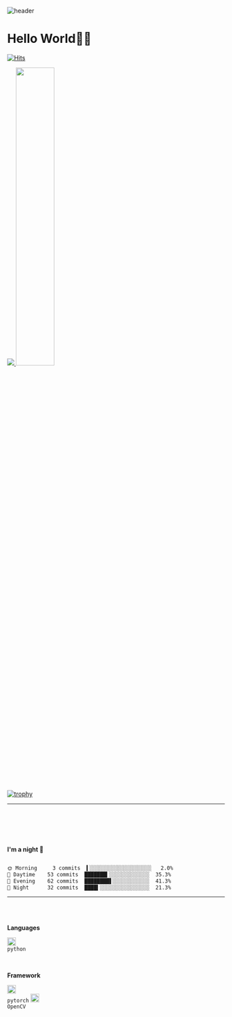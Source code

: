 ![header](https://capsule-render.vercel.app/api?type=waving&color=gradient&height=120&animation=fadeIn&section=footer&text=🚗🚘🚛&fontAlign=70)

# Hello World🐯🤖

[![Hits](https://hits.seeyoufarm.com/api/count/incr/badge.svg?url=https%3A%2F%2Fgithub.com%2Fdkssud8150%2F&count_bg=%232AB4E5D6&title_bg=%23555555&icon=&icon_color=%23E7E7E7&title=views&edge_flat=false)](https://hits.seeyoufarm.com)



<a href="s">
  <img src="https://github-readme-stats.vercel.app/api/top-langs/?username=dkssud8150&exclude_repo=dkssud8150.github.io&layout=compact&theme=tokyonight" />
</a>
<a href="s">
  <img src="https://github-readme-stats.vercel.app/api?username=dkssud8150&theme=tokyonight&show_icons=true" width="42%" />
</a>

<br />
<br />

<!--
<img align="center" src="https://github-readme-stats.vercel.app/api/pin/?username=dkssud8150&repo=dkssud8150.github.io">
프로필 꾸미기 참고 사이트: https://blog.naver.com/jogilsang/222350143664
<br>
<br>
-->


[![trophy](https://github-profile-trophy.vercel.app/?username=dkssud8150&theme=flat&column=7)](https://github.com/dkssud8150/)

---

<br />
<br />
<!--
<img src="https://img.shields.io/badge/opencv-%23white.svg?style=for-the-badge&logo=opencv&logoColor=white"> <img src="https://img.shields.io/badge/python-3670A0?style=for-the-badge&logo=python&logoColor=ffdd54"> <img src="https://img.shields.io/badge/opencv-%23white.svg?style=for-the-badge&logo=opencv&logoColor=white"> <img src="https://img.shields.io/badge/PyTorch-%23EE4C2C.svg?style=for-the-badge&logo=PyTorch&logoColor=white"> <img src="https://img.shields.io/badge/github-%23121011.svg?style=for-the-badge&logo=github&logoColor=white"> -->

<script src="https://gist.github.com/dkssud8150/af8179798b7655559b25868579e92478.js"></script>
<script>try{Typekit.load({ async: true });}catch(e){}</script>

<br />
<br />

**I'm a night 🦉**

```markdown

🌞 Morning     3 commits  ▍░░░░░░░░░░░░░░░░░░░░   2.0%
🌆 Daytime    53 commits  ███████▍░░░░░░░░░░░░░  35.3%
🌃 Evening    62 commits  ████████▋░░░░░░░░░░░░  41.3%
🌙 Night      32 commits  ████▍░░░░░░░░░░░░░░░░  21.3%

```
<!--
<a href="https://wakatime.com/@b912dd74-ff1f-4c31-a142-b7d00397b756"><img src="https://wakatime.com/badge/user/b912dd74-ff1f-4c31-a142-b7d00397b756.svg" alt="Total time coded since Jan 26 2022" /></a>
-->
---

<br />
<br />

**Languages**

<code><img alt = "3.1 Python" height="20" src="https://cdn.icon-icons.com/icons2/1508/PNG/512/python_104451.png"> python</code> 

<br />

**Framework**

<code><img alt = "3.1 Python" height="20" src="https://cdn.icon-icons.com/icons2/2699/PNG/512/pytorch_logo_icon_170820.png"> pytorch</code> <code><img alt = "3.1 Python" height="20" src="https://cdn.icon-icons.com/icons2/2699/PNG/512/opencv_logo_icon_170887.png"> OpenCV</code>

<!-- icons site: https://icon-icons.com/search/icons/ -->
